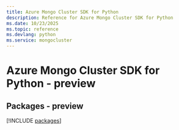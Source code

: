 ```yaml
---
title: Azure Mongo Cluster SDK for Python
description: Reference for Azure Mongo Cluster SDK for Python
ms.date: 10/23/2025
ms.topic: reference
ms.devlang: python
ms.service: mongocluster
---
```

# Azure Mongo Cluster SDK for Python - preview
## Packages - preview
[!INCLUDE [packages](mongo-cluster-index.md)]